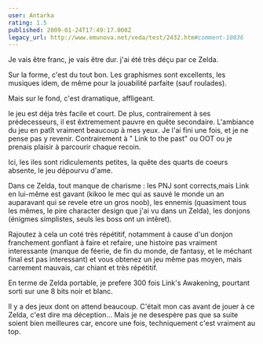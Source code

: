 ```yaml
---
user: Antarka
rating: 1.5
published: 2009-01-24T17:49:17.000Z
legacy_url: http://www.emunova.net/veda/test/2432.htm#comment-10836
---
```

Je vais être franc, je vais être dur. j'ai été très déçu par ce Zelda.

Sur la forme, c'est du tout bon. Les graphismes sont excellents, les musiques idem, de même pour la jouabilité parfaite (sauf roulades).

Mais sur le fond, c'est dramatique, affligeant.

le jeu est déja très facile et court. De plus, contrairement à ses prédecesseurs, il est êxtremement pauvre en quête secondaire. L'ambiance du jeu en patît vraiment beaucoup à mes yeux. Je l'ai fini une fois, et je ne pense pas y revenir. Contrairement à " Link to the past" ou OOT ou je prenais plaisir à parcourir chaque recoin.

Ici, les iles sont ridiculements petites, la quête des quarts de coeurs absente, le jeu dépourvu d'ame.

Dans ce Zelda, tout manque de charisme : les PNJ sont corrects,mais Link en lui-même est gavant (kikoo le mec qui as sauvé le monde un an auparavant qui se revele etre un gros noob), les ennemis (quasiment tous les mêmes, le pire character design que j'ai vu dans un Zelda), les donjons (énigmes simplistes, seuls les boss ont un intêret).

Rajoutez à cela un coté très répétitif, notamment à cause d'un donjon franchement gonflant à faire et refaire, une histoire pas vraiment interessante (manque de féerie, de fin du monde, de fantasy, et le méchant final est pas interessant) et vous obtenez un jeu même pas moyen, mais carrement mauvais, car chiant et très répétitif.

En terme de Zelda portable, je prefere 300 fois Link's Awakening, pourtant sorti sur une 8 bits noir et blanc.

Il y a des jeux dont on attend beaucoup. C'était mon cas avant de jouer à ce Zelda, c'est dire ma déception... Mais je ne desespère pas que sa suite soient bien meilleures car, encore une fois, techniquement c'est vraiment au top.